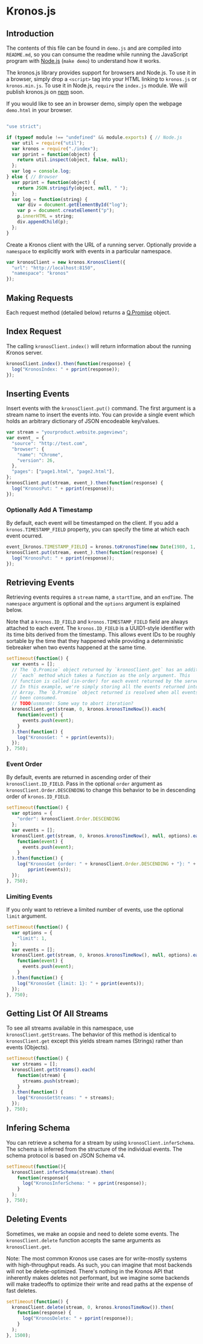 # Kronos.js

## Introduction
The contents of this file can be found in `demo.js` and are compiled
into `README.md`, so you can consume the readme while running the
JavaScript program with [Node.js](http://nodejs.org/) (`make demo`) to
understand how it works.

The kronos.js library provides support for browsers and Node.js. To use it in a
browser, simply drop a `<script>` tag into your HTML linking to `kronos.js` or
`kronos.min.js`. To use it in Node.js, `require` the `index.js` module. We will
publish kronos.js on [npm](https://www.npmjs.org/) soon.

If you would like to see an in browser demo, simply open the webpage `demo.html`
in your browser.
```javascript

"use strict";

if (typeof module !== "undefined" && module.exports) { // Node.js
  var util = require("util");
  var kronos = require("./index");
  var pprint = function(object) {
    return util.inspect(object, false, null);
  };
  var log = console.log;
} else { // Browser
  var pprint = function(object) {
    return JSON.stringify(object, null, " ");
  };
  var log = function(string) {
    var div = document.getElementById("log");
    var p = document.createElement("p");
    p.innerHTML = string;
    div.appendChild(p);
  };
}
```
Create a Kronos client with the URL of a running server. Optionally
provide a `namespace` to explicitly work with events in a particular namespace.
```javascript
var kronosClient = new kronos.KronosClient({
  "url": "http://localhost:8150",
  "namespace": "kronos"
});
```
## Making Requests
Each request method (detailed below) returns a
[Q.Promise](https://github.com/kriskowal/q/wiki/API-Reference#promise-methods)
object.

## Index Request
The calling `kronosClient.index()` will return information about the running
Kronos server.
```javascript
kronosClient.index().then(function(response) {
  log("KronosIndex: " + pprint(response));
});
```
## Inserting Events
Insert events with the `kronosClient.put()` command. The first argument is a
stream name to insert the events into. You can provide a single event which
holds an arbitrary dictionary of JSON encodeable key/values.
```javascript
var stream = "yourproduct.website.pageviews";
var event_ = {
  "source": "http://test.com",
  "browser": {
    "name": "Chrome",
    "version": 26,
  },
  "pages": ["page1.html", "page2.html"],
};
kronosClient.put(stream, event_).then(function(response) {
  log("KronosPut: " + pprint(response));
});
```
### Optionally Add A Timestamp
By default, each event will be timestamped on the client. If you add
a `kronos.TIMESTAMP_FIELD` property, you can specify the time at which each
event ocurred.
```javascript
event_[kronos.TIMESTAMP_FIELD] = kronos.toKronosTime(new Date(1980, 1, 6));
kronosClient.put(stream, event_).then(function(response) {
  log("KronosPut: " + pprint(response));
});
```
## Retrieving Events
Retrieving events requires a `stream` name, a `startTime`, and an `endTime`.
The `namespace` argument is optional and the `options` argument is explained
below.



Note that a `kronos.ID_FIELD` and `kronos.TIMESTAMP_FIELD` field are always
attached to each event. The `kronos.ID_FIELD` is a UUID1-style identifier
with its time bits derived from the timestamp. This allows event IDs
to be roughly sortable by the time that they happened while providing
a deterministic tiebreaker when two events happened at the same time.
```javascript
setTimeout(function() {
  var events = [];
  // The `Q.Promise` object returned by `kronosClient.get` has an additional
  // `each` method which takes a function as the only argument. This
  // function is called (in-order) for each event returned by the server.
  // In this example, we're simply storing all the events returned into an
  // Array. The `Q.Promise` object returned is resolved when all events have
  // been consumed.
  // TODO(usmanm): Some way to abort iteration?
  kronosClient.get(stream, 0, kronos.kronosTimeNow()).each(
    function(event) {
      events.push(event);
    }
  ).then(function() {
    log("KronosGet: " + pprint(events));
  });
}, 750);
```
### Event Order
By default, events are returned in ascending order of their
`kronosClient.ID_FIELD`. Pass in the optional `order` argument as
`kronosClient.Order.DESCENDING` to change this behavior to be in
descending order of `kronos.ID_FIELD`.
```javascript
setTimeout(function() {
  var options = {
    "order": kronosClient.Order.DESCENDING
  };
  var events = [];
  kronosClient.get(stream, 0, kronos.kronosTimeNow(), null, options).each(
    function(event) {
      events.push(event);
    }
  ).then(function() {
    log("KronosGet {order: " + kronosClient.Order.DESCENDING + "}: " +
        pprint(events));
  });
}, 750);
```
### Limiting Events
If you only want to retrieve a limited number of events, use the
optional `limit` argument.
```javascript
setTimeout(function() {
  var options = {
    "limit": 1,
  };
  var events = [];
  kronosClient.get(stream, 0, kronos.kronosTimeNow(), null, options).each(
    function(event) {
      events.push(event);
    }
  ).then(function() {
    log("KronosGet {limit: 1}: " + pprint(events));
  });
}, 750);
```
## Getting List Of All Streams
To see all streams available in this namespace, use `kronosClient.getStreams`.
The behavior of this method is identical to `kronosClient.get` except this
yields stream names (Strings) rather than events (Objects).
```javascript
setTimeout(function() {
  var streams = [];
  kronosClient.getStreams().each(
    function(stream) {
      streams.push(stream);
    }
  ).then(function() {
    log("KronosGetStreams: " + streams);
  });
}, 750);
```
## Infering Schema

You can retrieve a schema for a stream by using `kronosClient.inferSchema`. The
schema is inferred from the structure of the individual events. The schema
protocol is based on JSON Schema v4.
```javascript
setTimeout(function(){
  kronosClient.inferSchema(stream).then(
    function(response){
      log("KronosInferSchema: " + pprint(response));
    }
  );
}, 750);
```
## Deleting Events
Sometimes, we make an oopsie and need to delete some events.  The
`kronosClient.delete` function accepts the same arguments as `kronosClient.get`.

Note: The most common Kronos use cases are for write-mostly systems
with high-throughput reads.  As such, you can imagine that most
backends will not be delete-optimized.  There's nothing in the Kronos
API that inherently makes deletes not performant, but we imagine some
backends will make tradeoffs to optimize their write and read paths at
the expense of fast deletes.
```javascript
setTimeout(function() {
  kronosClient.delete(stream, 0, kronos.kronosTimeNow()).then(
    function(response) {
      log("KronosDelete: " + pprint(response));
    }
  );
}, 1500);
```
